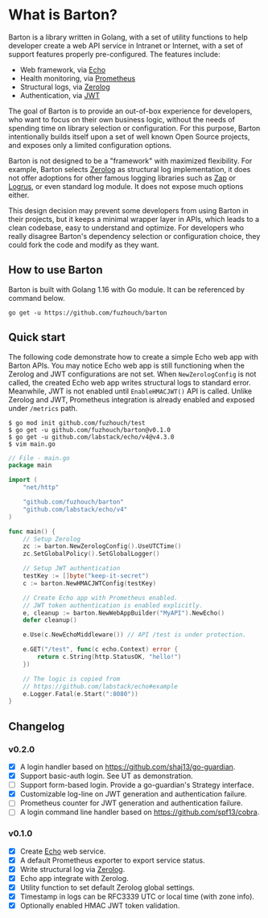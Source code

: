 # What is Barton?

Barton is a library written in Golang, with a set of utility functions
to help developer create a web API service in Intranet or Internet,
with a set of support features properly pre-configured. The features
include:

* Web framework, via [Echo](https://github.com/labstack/echo)
* Health monitoring, via [Prometheus](https://prometheus.io)
* Structural logs, via [Zerolog](https://github.com/rs/zerolog)
* Authentication, via [JWT](https://jwt.io)

The goal of Barton is to provide an out-of-box experience for developers,
who want to focus on their own business logic, without the needs of
spending time on library selection or configuration. For this purpose,
Barton intentionally builds itself upon a set of well known Open Source
projects, and exposes only a limited configuration options.

Barton is not designed to be a "framework" with maximized flexibility.
For example, Barton selects [Zerolog](https://github.com/rs/zerolog) as
structural log implementation, it does not offer adoptions for other 
famous logging libraries such as [Zap](https://github.com/uber-go/zap)
or [Logrus](https://github.com/sirupsen/logrus), or even standard log
module. It does not expose much options either.

This design decision may prevent some developers from using Barton in
their projects, but it keeps a minimal wrapper layer in APIs,
which leads to a clean codebase, easy to understand and optimize.
For developers who really disagree Barton's dependency selection or
configuration choice, they could fork the code and modify as they want.

## How to use Barton

Barton is built with Golang 1.16 with Go module. It can be referenced
by command below.

```
go get -u https://github.com/fuzhouch/barton
```

## Quick start

The following code demonstrate how to create a simple Echo web app with
Barton APIs. You may notice Echo web app is still functioning when
the Zerolog and JWT configurations are not set. When
``NewZerologConfig`` is not called, the created Echo web app writes
structural logs to standard error. Meanwhile, JWT is not enabled until
``EnableHMACJWT()`` API is called. Unlike Zerolog and JWT, Prometheus
integration is already enabled and exposed under ``/metrics`` path.

```
$ go mod init github.com/fuzhouch/test
$ go get -u github.com/fuzhouch/barton@v0.1.0
$ go get -u github.com/labstack/echo/v4@v4.3.0
$ vim main.go
```

```go
// File - main.go
package main

import (
	"net/http"

	"github.com/fuzhouch/barton"
	"github.com/labstack/echo/v4"
)

func main() {
	// Setup Zerolog
	zc := barton.NewZerologConfig().UseUTCTime()
	zc.SetGlobalPolicy().SetGlobalLogger()

	// Setup JWT authentication
	testKey := []byte("keep-it-secret")
	c := barton.NewHMACJWTConfig(testKey)

	// Create Echo app with Prometheus enabled.
	// JWT token authentication is enabled explicitly.
	e, cleanup := barton.NewWebAppBuilder("MyAPI").NewEcho()
	defer cleanup()

	e.Use(c.NewEchoMiddleware()) // API /test is under protection.

	e.GET("/test", func(c echo.Context) error {
		return c.String(http.StatusOK, "hello!")
	})

	// The logic is copied from
	// https://github.com/labstack/echo#example
	e.Logger.Fatal(e.Start(":8080"))
}
```

## Changelog

### v0.2.0

* [X] A login handler based on https://github.com/shaj13/go-guardian.
* [X] Support basic-auth login. See UT as demonstration.
* [ ] Support form-based login. Provide a go-guardian's Strategy interface.
* [X] Customizable log-line on JWT generation and authentication failure.
* [ ] Prometheus counter for JWT generation and authentication failure.
* [ ] A login command line handler based on https://github.com/spf13/cobra.

### v0.1.0

* [X] Create [Echo](https://github.com/labstack/echo) web service.
* [X] A default Prometheus exporter to export service status.
* [X] Write structural log via [Zerolog](https://github.com/rs/zerolog).
* [X] Echo app integrate with Zerolog.
* [X] Utility function to set default Zerolog global settings.
* [X] Timestamp in logs can be RFC3339 UTC or local time (with zone info).
* [X] Optionally enabled HMAC JWT token validation.
